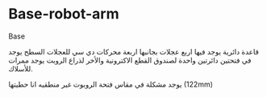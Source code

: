 # Base-robot-arm
Base


قاعدة دائرية يوجد فيها اربع عجلات بجانبها اربعة محركات دي سي للعجلات 
السطح يوجد في فتحتين دائرتين واحدة  لصندوق القطع الاكترونية والأخر لذراع الروبت 
يوجد ممرات للأسلاك.

يوجد مشكلة في مقاس فتحة الروبوت غير منطقيه انا حطيتها (122mm)
